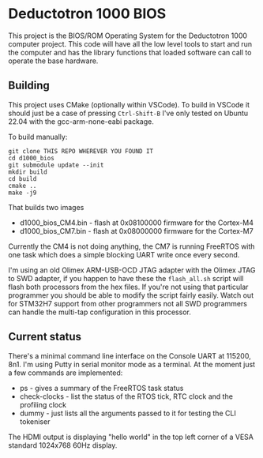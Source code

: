 # Deductotron 1000 BIOS

This project is the BIOS/ROM Operating System for the Deductotron 1000 computer project.  This code will have all the low level tools to start and run the computer and has the library functions that loaded software can call to operate the base hardware.

## Building

This project uses CMake (optionally within VSCode).  To build in VSCode it should just be a case of pressing `Ctrl-Shift-B` I've only tested on Ubuntu 22.04 with the gcc-arm-none-eabi package.

To build manually:

    git clone THIS REPO WHEREVER YOU FOUND IT
    cd d1000_bios
    git submodule update --init
    mkdir build
    cd build
    cmake ..
    make -j9

That builds two images
* d1000_bios_CM4.bin - flash at 0x08100000 firmware for the Cortex-M4
* d1000_bios_CM7.bin - flash at 0x08000000 firmware for the Cortex-M7

Currently the CM4 is not doing anything, the CM7 is running FreeRTOS with one task which does a simple blocking UART write once every second.

I'm using an old Olimex ARM-USB-OCD JTAG adapter with the Olimex JTAG to SWD adapter, if you happen to have these the `flash_all.sh` script will flash both processors from the hex files.  If you're not using that particular programmer you should be able to modify the script fairly easily.  Watch out for STM32H7 support from other programmers not all SWD programmers can handle the multi-tap configuration in this processor.

## Current status

There's a minimal command line interface on the Console UART at 115200, 8n1.  I'm using Putty in serial monitor mode as a terminal.  At the moment just a few commands are implemented:

* ps - gives a summary of the FreeRTOS task status
* check-clocks - list the status of the RTOS tick, RTC clock and the profiling clock
* dummy - just lists all the arguments passed to it for testing the CLI tokeniser

The HDMI output is displaying "hello world" in the top left corner of a VESA standard 1024x768 60Hz display.